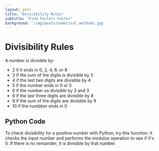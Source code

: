 ```yaml
---
layout: post
title: "Divisibility Rules"
subtitle: "Find Factors Faster"
background: '/img/posts/numerical_methods.jpg'
---
```


# Divisibility Rules
A number is divisible by:

- 2 if it ends in 0, 2, 4, 6, or 8  
- 3 if the sum of the digits is divisible by 3  
- 4 if the last two digits are divisible by 4  
- 5 if the number ends in 0 or 5  
- 6 if the number us divisible by 2 and 3  
- 8 if the last three digits are divisible by 8  
- 9 if the sum of the digits are divisible by 9  
- 10 if the numbber ends in 0  

## Python Code
To check divisibility for a positive number with Python, try this function:  It checks the input number and performs the modulus operation to see if it's 0.  If there is no remainder, it is divisible by that number.  
<script src="https://gist.github.com/pnvnd/934aac4db95773dbbb53bf6249ee0823.js"></script>
